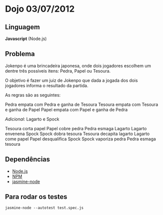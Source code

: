 Dojo 03/07/2012
===============

Linguagem
---------

**Javascript** (Node.js)

Problema
--------

Jokenpo é uma brincadeira japonesa, onde dois jogadores escolhem um dentre três possíveis itens: Pedra, Papel ou Tesoura.

O objetivo é fazer um juiz de Jokenpo que dada a jogada dos dois jogadores informa o resultado da partida.

As regras são as seguintes:

Pedra empata com Pedra e ganha de Tesoura
Tesoura empata com Tesoura e ganha de Papel
Papel empata com Papel e ganha de Pedra


*Adicional*: Lagarto e Spock

Tesoura corta papel
Papel cobre pedra
Pedra esmaga Lagarto
Lagarto envenena Spock
Spock dobra tesoura
Tesoura decapita lagarto
Lagarto come papel
Papel desqualifica Spock
Spock vaporiza pedra
Pedra esmaga tesoura


Dependências
------------

* [Node.js](http://nodejs.org/)
* [NPM](http://npmjs.org/)
* [jasmine-node](https://github.com/mhevery/jasmine-node)

Para rodar os testes
--------------------

    jasmine-node --autotest test.spec.js

